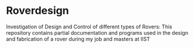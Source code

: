# Roverdesign
Investigation of Design and Control of different types of Rovers:
This repository contains partial documentation and programs used in the design and fabrication of a rover during my job and masters at IIST
